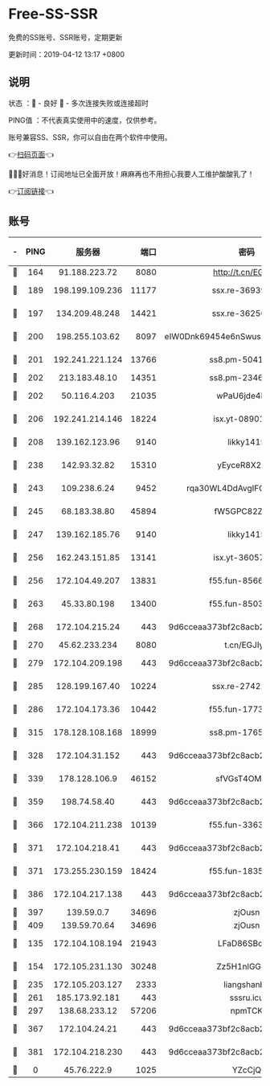 # Free-SS-SSR

免费的SS账号、SSR账号，定期更新

更新时间：2019-04-12 13:17 +0800

## 说明

状态     ：🙂 - 良好 🙁 - 多次连接失败或连接超时

PING值   ：不代表真实使用中的速度，仅供参考。

账号兼容SS、SSR，你可以自由在两个软件中使用。

👉[扫码页面](https://liesauer.github.io/Free-SS-SSR/)👈

🎉🎉🎉好消息！订阅地址已全面开放！麻麻再也不用担心我要人工维护酸酸乳了！

👉[订阅链接](https://www.liesauer.net/yogurt/subscribe?ACCESS_TOKEN=DAYxR3mMaZAsaqUb)👈

## 账号

|-|PING|服务器|端口|密码|加密方式|区域|
|:----:|:----:|:-----:|-----:|:----:|:----:|:----:|
|🙂|164|91.188.223.72|8080|http://t.cn/EGJIyrl|rc4-md5|RU|
|🙂|189|198.199.109.236|11177|ssx.re-36939019|aes-256-cfb|US|
|🙂|197|134.209.48.248|14421|ssx.re-36256299|aes-256-cfb|US|
|🙂|200|198.255.103.62|8097|eIW0Dnk69454e6nSwuspv9DmS201tQ0D|aes-256-cfb|US|
|🙂|201|192.241.221.124|13766|ss8.pm-50410062|aes-256-cfb|US|
|🙂|202|213.183.48.10|14351|ss8.pm-23466973|rc4-md5|RU|
|🙂|202|50.116.4.203|21035|wPaU6jde4NZT|aes-256-cfb|US|
|🙂|206|192.241.214.146|18224|isx.yt-08901257|aes-256-cfb|US|
|🙂|208|139.162.123.96|9140|likky1415|aes-256-cfb|JP|
|🙂|238|142.93.32.82|15310|yEyceR8X2EVd|aes-256-cfb|GB|
|🙂|243|109.238.6.24|9452|rqa30WL4DdAvgIFG6Fs3znzTa|aes-256-cfb|FR|
|🙂|245|68.183.38.80|45894|fW5GPC82Z97G|aes-256-cfb|GB|
|🙂|247|139.162.185.76|9140|likky1415|aes-256-cfb|DE|
|🙂|256|162.243.151.85|13141|isx.yt-36057592|aes-256-cfb|US|
|🙂|256|172.104.49.207|13831|f55.fun-85669624|aes-256-cfb|SG|
|🙂|263|45.33.80.198|13400|f55.fun-85035043|aes-256-cfb|US|
|🙂|268|172.104.215.24|443|9d6cceaa373bf2c8acb22e60b6a58be6|aes-256-cfb|US|
|🙂|270|45.62.233.234|8080|t.cn/EGJIyrl|rc4-md5|CA|
|🙂|279|172.104.209.198|443|9d6cceaa373bf2c8acb22e60b6a58be6|aes-256-cfb|US|
|🙂|285|128.199.167.40|10224|ssx.re-27422632|aes-256-cfb|SG|
|🙂|286|172.104.173.36|10442|f55.fun-17732582|aes-256-cfb|SG|
|🙂|315|178.128.108.168|18999|ss8.pm-17655626|aes-256-cfb|SG|
|🙂|328|172.104.31.152|443|9d6cceaa373bf2c8acb22e60b6a58be6|aes-256-cfb|US|
|🙂|339|178.128.106.9|46152|sfVGsT4OMxHC|aes-256-cfb|SG|
|🙂|359|198.74.58.40|443|9d6cceaa373bf2c8acb22e60b6a58be6|aes-256-cfb|US|
|🙂|366|172.104.211.238|10139|f55.fun-33630162|aes-256-cfb|US|
|🙂|371|172.104.218.41|443|9d6cceaa373bf2c8acb22e60b6a58be6|aes-256-cfb|US|
|🙂|371|173.255.230.159|18424|f55.fun-18352989|aes-256-cfb|US|
|🙂|386|172.104.217.138|443|9d6cceaa373bf2c8acb22e60b6a58be6|aes-256-cfb|US|
|🙂|397|139.59.0.7|34696|zjOusn|chacha20|IN|
|🙂|409|139.59.70.64|34696|zjOusn|chacha20|IN|
|🙂|135|172.104.108.194|21943|LFaD86SBq2lY|aes-256-cfb|JP|
|🙂|154|172.105.231.130|30248|Zz5H1nlGGKHx|aes-256-cfb|JP|
|🙂|235|172.105.203.127|2333|liangshanbo|chacha20|JP|
|🙂|261|185.173.92.181|443|sssru.icu|rc4-md5|RU|
|🙂|297|138.68.233.12|57206|npmTCK|rc4-md5|US|
|🙂|367|172.104.24.21|443|9d6cceaa373bf2c8acb22e60b6a58be6|aes-256-cfb|US|
|🙂|381|172.104.218.230|443|9d6cceaa373bf2c8acb22e60b6a58be6|aes-256-cfb|US|
|🙁|0|45.76.222.9|1025|YZcCjQ|rc4-md5|JP|
